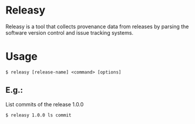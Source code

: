 Releasy
=======

Releasy is a tool that collects provenance data from releases 
by parsing the software version control and issue tracking
systems.

Usage
=====

```
$ releasy [release-name] <command> [options]
```

## E.g.:

List commits of the release 1.0.0
```
$ releasy 1.0.0 ls commit
```
